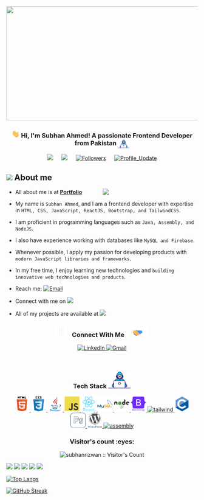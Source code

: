 <p align="center" style="margin: 0; padding: 0;">
    <img  src="https://i.pinimg.com/originals/9e/5c/77/9e5c77872f818509afc1766a86c9a68b.gif" 
         style="width: 150%; height: 300px; object-fit: cover;"/>
</p>





<h3 align="center"> 
    <img src="https://github.com/MD-MAFUJUL-HASAN/awesome-github-profile-readme-templates/blob/main/Gif%20Files/hello.gif" width="21"></a> Hi, I'm Subhan Ahmed! A passionate Frontend Developer from Pakistan <img align="center" alt="GIF" width="30"  src="https://github.com/MD-MAFUJUL-HASAN/awesome-github-profile-readme-templates/blob/main/Gif%20Files/Developer.gif" width="36"/>
</h3>

<p align="center">
    &emsp;
    <a href="https://hits.seeyoufarm.com"><img src="https://hits.seeyoufarm.com/api/count/incr/badge.svg?url=https%3A%2F%2Fgithub.com%2F0_My_Template%2F%26title%3DProfile%2520Views&count_bg=%2379C83D&title_bg=%23555555&icon=counter-strike.svg&icon_color=%23E7E7E7&title=Profile+Views&edge_flat=false"/></a>
    &emsp;
    <a href="https://github.com/subhanrizwan/subhanrizwan/pulse" alt="Activity"><img src="https://img.shields.io/github/commit-activity/m/subhanrizwan/subhanrizwan" /></a>
    &emsp;
    <a href="https://github.com/subhanrizwan?tab=followers"><img alt="Followers" src="https://img.shields.io/github/followers/subhanrizwan?color=4C1&logo=github"></a>
    &emsp;
    <a href="https://github.com/subhanrizwan/subhanrizwan" target="_blank"><img alt="Profile_Update" src="https://img.shields.io/github/last-commit/subhanrizwan/subhanrizwan?label=Profile%20update&style=fflat-square"></a>
    &emsp;
</p> 


## <picture><img src="https://cdn-icons-png.flaticon.com/512/1055/1055687.png" width="50px"></picture> About me
<picture><img align="right" src="https://cdn.dribbble.com/users/1025838/screenshots/6220885/devguy3.gif" width="250px"></picture>



- All about me is at **[Portfolio](https://subhan-portfolio-react.netlify.app/)**

- My name is `Subhan Ahmed`, and I am a frontend developer with expertise in `HTML, CSS, JavaScript, ReactJS, Bootstrap, and TailwindCSS`.

- I am proficient in programming languages such as `Java, Assembly, and NodeJS`.

- I also have experience working with databases like `MySQL and Firebase`.

- Whenever possible, I apply my passion for developing products with `modern JavaScript libraries and frameworks`.

- In my free time, I enjoy learning new technologies and `building innovative web technologies and products`.

- Reach me: <a href="mailto:developersubhanahmed@gmail.com" target="_blank"><img alt="Email" src="https://img.shields.io/badge/-developersubhanahmed@gmail.com-c14438?style=flat-square&logo=Gmail&logoColor=white"></a>

- Connect with me on <a href="https://www.linkedin.com/in/subhanahmed1/" target="_blank"><img src="https://img.shields.io/badge/LinkedIn-green"></a>

- All of my projects are available at <a href="https://github.com/subhanrizwan/" target="_blank"><img src="https://img.shields.io/badge/Github-008080"></a>



<div align="center">
<h3> 
    <img src="https://github.com/MD-MAFUJUL-HASAN/awesome-github-profile-readme-templates/blob/main/Gif%20Files/bar.gif" width="30" height="30" style="margin-right: 10px;">
    Connect With Me
    <img src="https://github.com/MD-MAFUJUL-HASAN/awesome-github-profile-readme-templates/blob/main/Gif%20Files/Handshake.gif" width="60">
</h3> 
<p align="center">
    <a href="https://www.linkedin.com/in/subhanahmed1/" target="_blank">
        <img alt="LinkedIn" width="25px" src="https://github.com/TheDudeThatCode/TheDudeThatCode/blob/master/Assets/Linkedin.svg">
    </a>
    <a href="mailto:developersubhanahmed@gmail.com" target="_blank">
        <img alt="Gmail" width="25px" src="https://github.com/TheDudeThatCode/TheDudeThatCode/blob/master/Assets/Gmail.svg">
    </a> 
</p>
</div>
<br />




<div align="center">
<h3> Tech Stack
<img src="https://github.com/MD-MAFUJUL-HASAN/awesome-github-profile-readme-templates/blob/main/Gif%20Files/Developer.gif" width="60">
</h3>
<p align="center">
    <a href="https://www.w3.org/html/" target="_blank" rel="noreferrer">
        <img src="https://raw.githubusercontent.com/devicons/devicon/master/icons/html5/html5-original-wordmark.svg" alt="html5" width="40" height="40"/>
    </a>
    <a href="https://www.w3schools.com/css/" target="_blank" rel="noreferrer">
        <img src="https://raw.githubusercontent.com/devicons/devicon/master/icons/css3/css3-original-wordmark.svg" alt="css3" width="40" height="40"/>
    </a>
    <a href="https://www.java.com" target="_blank" rel="noreferrer">
        <img src="https://raw.githubusercontent.com/devicons/devicon/master/icons/java/java-original.svg" alt="java" width="40" height="40"/>
    </a>
    <a href="https://developer.mozilla.org/en-US/docs/Web/JavaScript" target="_blank" rel="noreferrer">
        <img src="https://raw.githubusercontent.com/devicons/devicon/master/icons/javascript/javascript-original.svg" alt="javascript" width="40" height="40"/>
    </a>
    <a href="https://reactjs.org/" target="_blank" rel="noreferrer">
        <img src="https://raw.githubusercontent.com/devicons/devicon/master/icons/react/react-original-wordmark.svg" alt="react" width="40" height="40"/>
    </a>
    <a href="https://www.mysql.com/" target="_blank" rel="noreferrer">
        <img src="https://raw.githubusercontent.com/devicons/devicon/master/icons/mysql/mysql-original-wordmark.svg" alt="mysql" width="40" height="40"/>
    </a>
    <a href="https://nodejs.org" target="_blank" rel="noreferrer">
        <img src="https://raw.githubusercontent.com/devicons/devicon/master/icons/nodejs/nodejs-original-wordmark.svg" alt="nodejs" width="40" height="40"/>
    </a>
    <a href="https://getbootstrap.com" target="_blank" rel="noreferrer">
        <img src="https://raw.githubusercontent.com/devicons/devicon/master/icons/bootstrap/bootstrap-plain-wordmark.svg" alt="bootstrap" width="40" height="40"/>
    </a>
    <a href="https://tailwindcss.com/" target="_blank" rel="noreferrer">
        <img src="https://www.vectorlogo.zone/logos/tailwindcss/tailwindcss-icon.svg" alt="tailwind" width="40" height="40"/>
    </a>
    <a href="https://www.cprogramming.com/" target="_blank" rel="noreferrer">
        <img src="https://raw.githubusercontent.com/devicons/devicon/master/icons/c/c-original.svg" alt="c" width="40" height="40"/>
    </a>
    <a href="https://www.adobe.com/products/photoshop.html" target="_blank" rel="noreferrer">
        <img src="https://raw.githubusercontent.com/devicons/devicon/master/icons/photoshop/photoshop-line.svg" alt="photoshop" width="40" height="40"/>
    </a>
    <a href="https://wordpress.org/" target="_blank" rel="noreferrer">
        <img src="https://raw.githubusercontent.com/devicons/devicon/master/icons/wordpress/wordpress-original.svg" alt="wordpress" width="40" height="40"/>
    </a>
    <a href="https://en.wikipedia.org/wiki/Assembly_language" target="_blank" rel="noreferrer">
        <img src="https://upload.wikimedia.org/wikipedia/commons/9/91/Atmel_AVR_logo.png" alt="assembly" width="40" height="40"/>
    </a>
</p>
</div>

 
<div align="center">
  <h3 align="center">Visitor's count :eyes:</h3>
  <p align="center">
    <img src="https://profile-counter.glitch.me/subhanrizwan/count.svg" alt="subhanrizwan :: Visitor's Count" />
  </p>
</div>


![](http://github-profile-summary-cards.vercel.app/api/cards/profile-details?username=subhanrizwan&theme=2077)
![](http://github-profile-summary-cards.vercel.app/api/cards/repos-per-language?username=subhanrizwan&theme=2077)
![](http://github-profile-summary-cards.vercel.app/api/cards/most-commit-language?username=subhanrizwan&theme=2077)
![](http://github-profile-summary-cards.vercel.app/api/cards/stats?username=subhanrizwan&theme=2077)
![](http://github-profile-summary-cards.vercel.app/api/cards/productive-time?username=subhanrizwan&theme=2077&utcOffset=6)

[![Top Langs](https://github-readme-stats.vercel.app/api/top-langs/?username=subhanrizwan&layout=compact&theme=algolia&langs_count=20&hide_border=true)](https://github.com/subhanrizwan/github-readme-stats)

[![GitHub Streak](https://streak-stats.demolab.com?user=subhanrizwan&theme=cobalt&hide_border=true&border_radius=50&date_format=j%20M%5B%20Y%5D)](https://git.io/streak-stats)
